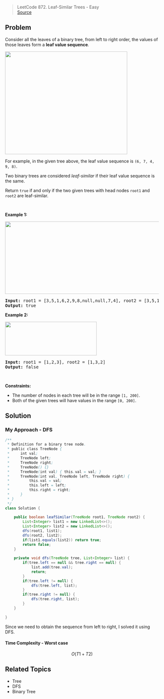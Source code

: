 > LeetCode 872. Leaf-Similar Trees - Easy  
> <a href="https://leetcode.com/problems/leaf-similar-trees/">Source</a>

## Problem
<div><p>Consider all the leaves of a binary tree, from&nbsp;left to right order, the values of those&nbsp;leaves form a <strong>leaf value sequence</strong><em>.</em></p>

<p><img alt="" src="https://s3-lc-upload.s3.amazonaws.com/uploads/2018/07/16/tree.png" style="width: 400px; height: 336px;"></p>

<p>For example, in the given tree above, the leaf value sequence is <code>(6, 7, 4, 9, 8)</code>.</p>

<p>Two binary trees are considered <em>leaf-similar</em>&nbsp;if their leaf value sequence is the same.</p>

<p>Return <code>true</code> if and only if the two given trees with head nodes <code>root1</code> and <code>root2</code> are leaf-similar.</p>

<p>&nbsp;</p>
<p><strong class="example">Example 1:</strong></p>
<img alt="" src="https://assets.leetcode.com/uploads/2020/09/03/leaf-similar-1.jpg" style="width: 600px; height: 237px;">
<pre><strong>Input:</strong> root1 = [3,5,1,6,2,9,8,null,null,7,4], root2 = [3,5,1,6,7,4,2,null,null,null,null,null,null,9,8]
<strong>Output:</strong> true
</pre>

<p><strong class="example">Example 2:</strong></p>
<img alt="" src="https://assets.leetcode.com/uploads/2020/09/03/leaf-similar-2.jpg" style="width: 300px; height: 110px;">
<pre><strong>Input:</strong> root1 = [1,2,3], root2 = [1,3,2]
<strong>Output:</strong> false
</pre>

<p>&nbsp;</p>
<p><strong>Constraints:</strong></p>

<ul>
	<li>The number of nodes in each tree will be in the range <code>[1, 200]</code>.</li>
	<li>Both of the given trees will have values in the range <code>[0, 200]</code>.</li>
</ul>
</div>

## Solution
### My Approach - DFS
```java
/**
 * Definition for a binary tree node.
 * public class TreeNode {
 *     int val;
 *     TreeNode left;
 *     TreeNode right;
 *     TreeNode() {}
 *     TreeNode(int val) { this.val = val; }
 *     TreeNode(int val, TreeNode left, TreeNode right) {
 *         this.val = val;
 *         this.left = left;
 *         this.right = right;
 *     }
 * }
 */
class Solution {
    
    public boolean leafSimilar(TreeNode root1, TreeNode root2) { 
        List<Integer> list1 = new LinkedList<>();
        List<Integer> list2 = new LinkedList<>();
        dfs(root1, list1);
        dfs(root2, list2);
        if(list1.equals(list2)) return true;
        return false;
    }
    
    private void dfs(TreeNode tree, List<Integer> list) {
        if(tree.left == null && tree.right == null) {
            list.add(tree.val);
            return;
        }
        if(tree.left != null) {
            dfs(tree.left, list);
        }
        if(tree.right != null) {
            dfs(tree.right, list);
        }
    }
    
}
```
Since we need to obtain the sequence from left to right, I solved it using DFS.

#### Time Complexity - Worst case
$$ O(T1 + T2) $$

## Related Topics
- Tree
- DFS
- Binary Tree

<!-- ## Companies
- Amazon(20)
- Adobe(10)
- Google(9)
- Facebook(9)
- Apple(9)
- Uber(6)
- IBM(4) -->
